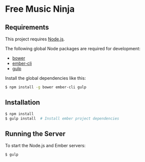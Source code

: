 Free Music Ninja
================

Requirements
------------

This project requires [Node.js][].

The following global Node packages are required for development:

- [bower][]
- [ember-cli][]
- [gulp][]

Install the global dependencies like this:

```bash
$ npm install -g bower ember-cli gulp
```

Installation
------------

```bash
$ npm install
$ gulp install  # Install ember project dependencies
```

Running the Server
------------------

To start the Node.js and Ember servers:

```bash
$ gulp
```

[bower]: http://bower.io/
[ember-cli]: http://ember-cli.com/
[gulp]: http://gulpjs.com/
[node.js]: http://nodejs.org/
